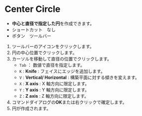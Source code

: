 # Center Circle

- **中心と直径で指定した円**を作成できます。
- ショートカット　なし
- ボタン　ツールバー

1. ツールバーのアイコンをクリックします。
2. 円の中心位置でクリックします。
3. カーソルを移動して直径の位置でクリックします。
   - `Tab` ： 数値で直径を指定します。
   - `K` : **Knife** : フェイスにエッジを追加します。
   - `V` : **Vertical/ Horizontal** : 構築平面に対する傾きを変えます。
   - `X` : **X axis** : X 軸方向に限定します。
   - `Y` : **Y axis** : Y 軸方向に限定します。
   - `Z` : **Z axis** : Z 軸方向に限定します。
4. コマンドダイアログの**OK**または右クリックで確定します。
5. 円が作成されます。

